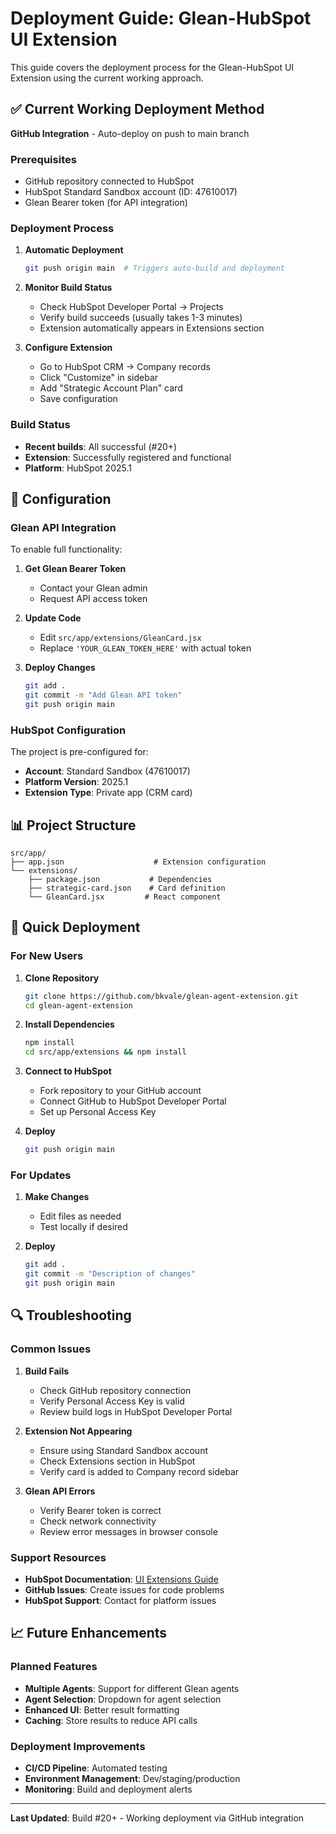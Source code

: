 # Deployment Guide: Glean-HubSpot UI Extension

This guide covers the deployment process for the Glean-HubSpot UI Extension using the current working approach.

## ✅ Current Working Deployment Method

**GitHub Integration** - Auto-deploy on push to main branch

### Prerequisites
- GitHub repository connected to HubSpot
- HubSpot Standard Sandbox account (ID: 47610017)
- Glean Bearer token (for API integration)

### Deployment Process

1. **Automatic Deployment**
   ```bash
   git push origin main  # Triggers auto-build and deployment
   ```

2. **Monitor Build Status**
   - Check HubSpot Developer Portal → Projects
   - Verify build succeeds (usually takes 1-3 minutes)
   - Extension automatically appears in Extensions section

3. **Configure Extension**
   - Go to HubSpot CRM → Company records
   - Click "Customize" in sidebar
   - Add "Strategic Account Plan" card
   - Save configuration

### Build Status
- **Recent builds**: All successful (#20+)
- **Extension**: Successfully registered and functional
- **Platform**: HubSpot 2025.1

## 🔧 Configuration

### Glean API Integration

To enable full functionality:

1. **Get Glean Bearer Token**
   - Contact your Glean admin
   - Request API access token

2. **Update Code**
   - Edit `src/app/extensions/GleanCard.jsx`
   - Replace `'YOUR_GLEAN_TOKEN_HERE'` with actual token

3. **Deploy Changes**
   ```bash
   git add .
   git commit -m "Add Glean API token"
   git push origin main
   ```

### HubSpot Configuration

The project is pre-configured for:
- **Account**: Standard Sandbox (47610017)
- **Platform Version**: 2025.1
- **Extension Type**: Private app (CRM card)

## 📊 Project Structure

```
src/app/
├── app.json                    # Extension configuration
└── extensions/
    ├── package.json           # Dependencies
    ├── strategic-card.json    # Card definition
    └── GleanCard.jsx         # React component
```

## 🚀 Quick Deployment

### For New Users

1. **Clone Repository**
   ```bash
   git clone https://github.com/bkvale/glean-agent-extension.git
   cd glean-agent-extension
   ```

2. **Install Dependencies**
   ```bash
   npm install
   cd src/app/extensions && npm install
   ```

3. **Connect to HubSpot**
   - Fork repository to your GitHub account
   - Connect GitHub to HubSpot Developer Portal
   - Set up Personal Access Key

4. **Deploy**
   ```bash
   git push origin main
   ```

### For Updates

1. **Make Changes**
   - Edit files as needed
   - Test locally if desired

2. **Deploy**
   ```bash
   git add .
   git commit -m "Description of changes"
   git push origin main
   ```

## 🔍 Troubleshooting

### Common Issues

1. **Build Fails**
   - Check GitHub repository connection
   - Verify Personal Access Key is valid
   - Review build logs in HubSpot Developer Portal

2. **Extension Not Appearing**
   - Ensure using Standard Sandbox account
   - Check Extensions section in HubSpot
   - Verify card is added to Company record sidebar

3. **Glean API Errors**
   - Verify Bearer token is correct
   - Check network connectivity
   - Review error messages in browser console

### Support Resources

- **HubSpot Documentation**: [UI Extensions Guide](https://developers.hubspot.com/docs/platform/ui-extensions)
- **GitHub Issues**: Create issues for code problems
- **HubSpot Support**: Contact for platform issues

## 📈 Future Enhancements

### Planned Features
- **Multiple Agents**: Support for different Glean agents
- **Agent Selection**: Dropdown for agent selection
- **Enhanced UI**: Better result formatting
- **Caching**: Store results to reduce API calls

### Deployment Improvements
- **CI/CD Pipeline**: Automated testing
- **Environment Management**: Dev/staging/production
- **Monitoring**: Build and deployment alerts

---

**Last Updated**: Build #20+ - Working deployment via GitHub integration 